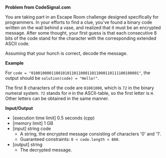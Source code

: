 **Problem from CodeSignal.com**

You are taking part in an Escape Room challenge designed specifically for programmers. In your efforts to find a clue, you've found a binary code written on the wall behind a vase, and realized that it must be an encrypted message. After some thought, your first guess is that each consecutive 8 bits of the code stand for the character with the corresponding extended ASCII code.

Assuming that your hunch is correct, decode the message.

**Example**

For `code = "010010000110010101101100011011000110111100100001"`, the output should be `solution(code) = "Hello!"`.

The first 8 characters of the code are `01001000`, which is `72` in the binary numeral system. `72` stands for `H` in the ASCII-table, so the first letter is `H`.
Other letters can be obtained in the same manner.

**Input/Output**

- [execution time limit] 0.5 seconds (cpp)
- [memory limit] 1 GB
- [input] string code
  - A string, the encrypted message consisting of characters '0' and '1'.
  - Guaranteed constraints: `0 < code.length < 800`.
- [output] string
  - The decrypted message.